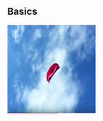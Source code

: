 ## Basics


<!-- ![](003_kite.jpg) -->
<img src="003_kite.jpg"
     alt="Markdown Monster icon"
     style="float: left; margin-right: 10px; width: 200px; height: 200px;" />
